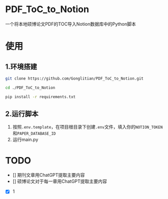 # PDF_ToC_to_Notion

一个将本地硕博论文PDF的TOC导入Notion数据库中的Python脚本

# 使用
## 1.环境搭建
```bash
git clone https://github.com/Gonglitian/PDF_ToC_to_Notion.git
```

```bash
cd ./PDF_ToC_to_Notion
```

```bash
pip install -r requirements.txt
```
## 2.运行脚本
1. 按照`.env.template`，在项目根目录下创建`.env`文件，填入你的`NOTION_TOKEN`和`PAPER_DATABASE_ID`
2. 运行main.py

# TODO
- [] 期刊文章用ChatGPT提取主要内容
- [] 硕博论文对于每一章用ChatGPT提取主要内容
- [x] 1
